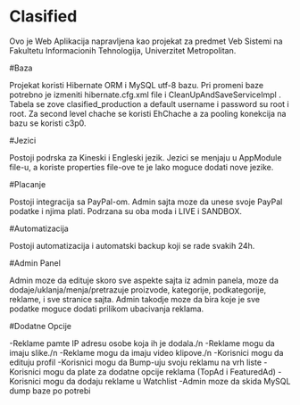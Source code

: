# Clasified

Ovo je Web Aplikacija napravljena kao projekat za predmet Veb Sistemi na Fakultetu Informacionih Tehnologija, Univerzitet Metropolitan.

#Baza

Projekat koristi Hibernate ORM i MySQL utf-8 bazu. Pri promeni baze potrebno je izmeniti hibernate.cfg.xml file i CleanUpAndSaveServiceImpl
. Tabela se zove clasified_production a default username i password su root i root. Za second level chache se koristi EhChache a za pooling konekcija na bazu se koristi c3p0.

#Jezici

Postoji podrska za Kineski i Engleski jezik. Jezici se menjaju u AppModule file-u, a koriste properties file-ove te je lako moguce dodati nove jezike.

#Placanje

Postoji integracija sa PayPal-om. Admin sajta moze da unese svoje PayPal podatke i njima plati. Podrzana su oba moda i LIVE i SANDBOX.

#Automatizacija

Postoji automatizacija i automatski backup koji se rade svakih 24h.

#Admin Panel

Admin moze da edituje skoro sve aspekte sajta iz admin panela, moze da dodaje/uklanja/menja/pretrazuje proizvode, kategorije, podkategorije, reklame, i sve stranice sajta.
Admin takodje moze da bira koje je sve podatke moguce dodati prilikom ubacivanja reklama.

#Dodatne Opcije

-Reklame pamte IP adresu osobe koja ih je dodala./n
-Reklame mogu da imaju slike./n
-Reklame mogu da imaju video klipove./n
-Korisnici mogu da edituju profil
-Korisnici mogu da Bump-uju svoju reklamu na vrh liste
-Korisnici mogu da plate za dodatne opcije reklama (TopAd i FeaturedAd)
-Korisnici mogu da dodaju reklame u Watchlist
-Admin moze da skida MySQL dump baze po potrebi
